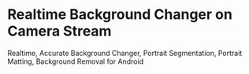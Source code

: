 # Realtime Background Changer on Camera Stream
Realtime, Accurate Background Changer, Portrait Segmentation, Portrait Matting, Background Removal for Android
